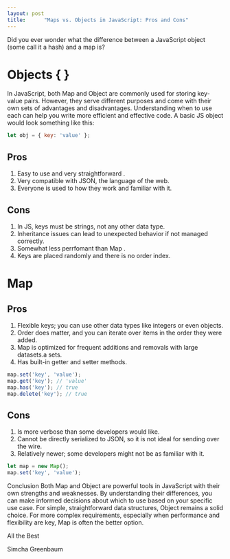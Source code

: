```yaml
---
layout: post
title:      "Maps vs. Objects in JavaScript: Pros and Cons"
---
```





Did you ever wonder what the difference between a JavaScript object (some call it a hash) and a map is?

# Objects { }
In JavaScript, both Map and Object are commonly used for storing key-value pairs. However, they serve different purposes and come with their own sets of advantages and disadvantages. Understanding when to use each can help you write more efficient and effective code. A basic JS object would look something like this:


```js
let obj = { key: 'value' };
```

## Pros

1. Easy to use and very straightforward .
2. Very compatible with JSON, the language of the web.
3. Everyone is used to how they work and familiar with it.

## Cons

1. In JS, keys must be strings, not any other data type.
2. Inheritance issues can lead to unexpected behavior if not managed correctly.  
3. Somewhat less perrfomant than Map .
4. Keys are placed randomly and there is no order index.

 
# Map 




## Pros

1. Flexible keys; you can use other data types like integers or even objects.
2. Order does matter, and you can iterate over items in the order they were added.
3. Map is optimized for frequent additions and removals with large datasets.a sets.
4. Has built-in getter and setter methods.


```js
map.set('key', 'value');
map.get('key'); // 'value'
map.has('key'); // true
map.delete('key'); // true
```

## Cons

1. Is more verbose than some developers would like.
2. Cannot be directly serialized to JSON, so it is not ideal for sending over the wire.
3. Relatively newer; some developers might not be as familiar with it.


```js
let map = new Map();
map.set('key', 'value');
```



Conclusion
Both Map and Object are powerful tools in JavaScript with their own strengths and weaknesses. By understanding their differences, you can make informed decisions about which to use based on your specific use case. For simple, straightforward data structures, Object remains a solid choice. For more complex requirements, especially when performance and flexibility are key, Map is often the better option.


All the Best 

Simcha Greenbaum